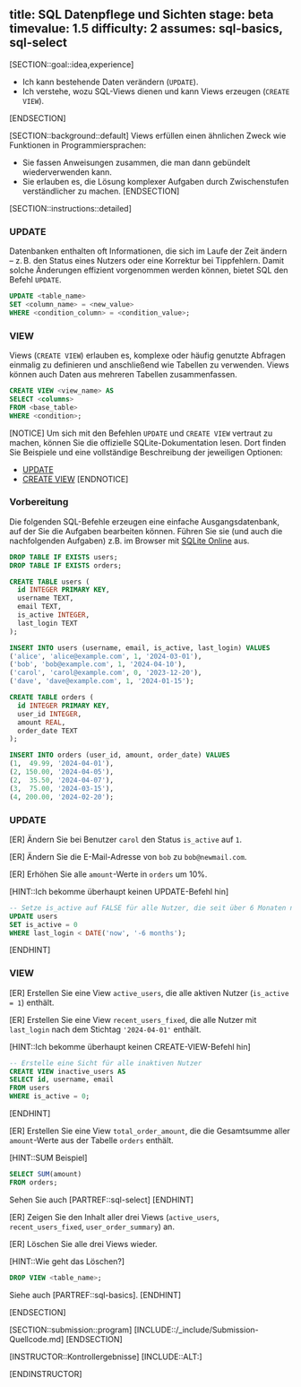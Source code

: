 title: SQL Datenpflege und Sichten
stage: beta
timevalue: 1.5
difficulty: 2
assumes: sql-basics, sql-select
---

[SECTION::goal::idea,experience]

- Ich kann bestehende Daten verändern (`UPDATE`).
- Ich verstehe, wozu SQL-Views dienen und kann Views erzeugen (`CREATE VIEW`).

[ENDSECTION]

[SECTION::background::default]
Views erfüllen einen ähnlichen Zweck wie Funktionen in Programmiersprachen:
- Sie fassen Anweisungen zusammen, die man dann gebündelt wiederverwenden kann.
- Sie erlauben es, die Lösung komplexer Aufgaben durch Zwischenstufen verständlicher zu machen.
[ENDSECTION]

[SECTION::instructions::detailed]

### UPDATE

Datenbanken enthalten oft Informationen, die sich im Laufe der Zeit ändern – z. B. den Status eines Nutzers oder eine Korrektur bei Tippfehlern. Damit solche Änderungen effizient vorgenommen werden können, bietet SQL den Befehl `UPDATE`.
```sql
UPDATE <table_name>
SET <column_name> = <new_value>
WHERE <condition_column> = <condition_value>;
```

### VIEW

Views (`CREATE VIEW`) erlauben es, komplexe oder häufig genutzte Abfragen einmalig zu definieren und anschließend wie Tabellen zu verwenden. 
Views können auch Daten aus mehreren Tabellen zusammenfassen.
```sql
CREATE VIEW <view_name> AS
SELECT <columns>
FROM <base_table>
WHERE <condition>;
```

[NOTICE]
Um sich mit den Befehlen `UPDATE` und `CREATE VIEW` vertraut zu machen, können Sie die offizielle SQLite-Dokumentation lesen. 
Dort finden Sie Beispiele und eine vollständige Beschreibung der jeweiligen Optionen:

- [UPDATE](https://sqlite.org/lang_update.html)
- [CREATE VIEW](https://sqlite.org/lang_createview.html)
[ENDNOTICE]


### Vorbereitung

Die folgenden SQL-Befehle erzeugen eine einfache Ausgangsdatenbank, auf der Sie die Aufgaben bearbeiten können.
Führen Sie sie (und auch die nachfolgenden Aufgaben) z.B. im Browser mit 
[SQLite Online](https://sqliteonline.com/) 
aus.
<!-- TODO_3 Python 3.12: also mention using sqlite3 command line client instead of SQLite Online -->


```sql
DROP TABLE IF EXISTS users;
DROP TABLE IF EXISTS orders;

CREATE TABLE users (
  id INTEGER PRIMARY KEY,
  username TEXT,
  email TEXT,
  is_active INTEGER,
  last_login TEXT
);

INSERT INTO users (username, email, is_active, last_login) VALUES
('alice', 'alice@example.com', 1, '2024-03-01'),
('bob', 'bob@example.com', 1, '2024-04-10'),
('carol', 'carol@example.com', 0, '2023-12-20'),
('dave', 'dave@example.com', 1, '2024-01-15');

CREATE TABLE orders (
  id INTEGER PRIMARY KEY,
  user_id INTEGER,
  amount REAL,
  order_date TEXT
);

INSERT INTO orders (user_id, amount, order_date) VALUES
(1,  49.99, '2024-04-01'),
(2, 150.00, '2024-04-05'),
(2,  35.50, '2024-04-07'),
(3,  75.00, '2024-03-15'),
(4, 200.00, '2024-02-20');
```

### UPDATE

[ER] Ändern Sie bei Benutzer `carol` den Status `is_active` auf `1`.

[ER] Ändern Sie die E-Mail-Adresse von `bob` zu `bob@newmail.com`.

[ER] Erhöhen Sie alle `amount`-Werte in `orders` um 10%.

[HINT::Ich bekomme überhaupt keinen UPDATE-Befehl hin]
```sql
-- Setze is_active auf FALSE für alle Nutzer, die seit über 6 Monaten nicht eingeloggt waren
UPDATE users
SET is_active = 0
WHERE last_login < DATE('now', '-6 months');
```
[ENDHINT]

### VIEW
[ER] Erstellen Sie eine View `active_users`, die alle aktiven Nutzer (`is_active = 1`) enthält.

[ER] Erstellen Sie eine View `recent_users_fixed`, 
die alle Nutzer mit `last_login` nach dem Stichtag `'2024-04-01'` enthält.

[HINT::Ich bekomme überhaupt keinen CREATE-VIEW-Befehl hin]
```sql
-- Erstelle eine Sicht für alle inaktiven Nutzer
CREATE VIEW inactive_users AS
SELECT id, username, email
FROM users
WHERE is_active = 0;
```
[ENDHINT]

[ER] Erstellen Sie eine View `total_order_amount`, 
die die Gesamtsumme aller `amount`-Werte aus der Tabelle `orders` enthält.

[HINT::SUM Beispiel]
```sql
SELECT SUM(amount)
FROM orders;
```
Sehen Sie auch [PARTREF::sql-select]
[ENDHINT]

[ER] Zeigen Sie den Inhalt aller drei Views (`active_users`, `recent_users_fixed`, `user_order_summary`) an.

[ER] Löschen Sie alle drei Views wieder.

[HINT::Wie geht das Löschen?]
```sql
DROP VIEW <table_name>;
```
Siehe auch [PARTREF::sql-basics].
[ENDHINT]

[ENDSECTION]

[SECTION::submission::program]
[INCLUDE::/_include/Submission-Quellcode.md]
[ENDSECTION]


[INSTRUCTOR::Kontrollergebnisse]
[INCLUDE::ALT:]

[ENDINSTRUCTOR]
